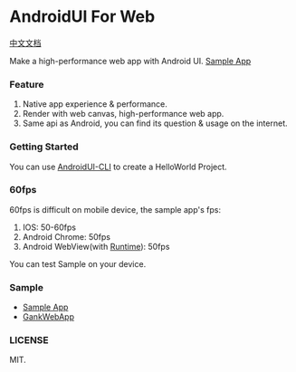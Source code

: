 # AndroidUI For Web
[中文文档](https://github.com/linfaxin/AndroidUI4Web/blob/master/README_cn.md)

Make a high-performance web app with Android UI.
[Sample App](http://linfaxin.com/AndroidUI-WebApp/sample/main.html)


### Feature

1. Native app experience & performance.
2. Render with web canvas, high-performance web app.
3. Same api as Android, you can find its question & usage on the internet.


### Getting Started 

You can use [AndroidUI-CLI](https://github.com/linfaxin/AndroidUI-CLI) to create a HelloWorld Project.


### 60fps

60fps is difficult on mobile device, the sample app's fps:

1. IOS: 50-60fps
2. Android Chrome: 50fps
3. Android WebView(with [Runtime](https://github.com/linfaxin/AndroidUIRuntimeAndroid)): 50fps

You can test Sample on your device.


### Sample

* [Sample App](http://linfaxin.com/AndroidUI-WebApp/sample/main.html)
* [GankWebApp](http://linfaxin.com/GankWebApp)



### LICENSE

MIT.
